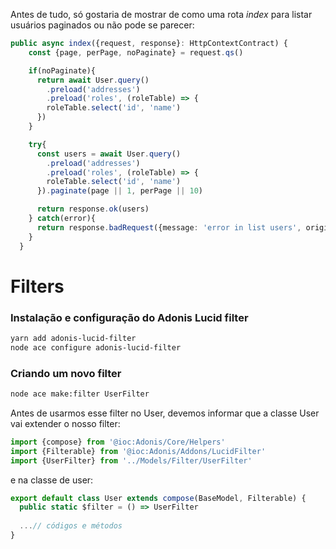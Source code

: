 Antes de tudo, só gostaria de mostrar de como uma rota _index_ para listar usuários paginados ou não pode se parecer:

```ts
public async index({request, response}: HttpContextContract) {
    const {page, perPage, noPaginate} = request.qs()

    if(noPaginate){
      return await User.query()
        .preload('addresses')
        .preload('roles', (roleTable) => {
        roleTable.select('id', 'name')
      })
    }

    try{
      const users = await User.query()
        .preload('addresses')
        .preload('roles', (roleTable) => {
        roleTable.select('id', 'name')
      }).paginate(page || 1, perPage || 10)

      return response.ok(users)
    } catch(error){
      return response.badRequest({message: 'error in list users', originalError: error.message})
    }
  }
```

# Filters
### Instalação e configuração do Adonis Lucid filter

```bash
yarn add adonis-lucid-filter
node ace configure adonis-lucid-filter
```

### Criando um novo filter

```bash
node ace make:filter UserFilter
```

Antes de usarmos esse filter no User, devemos informar que a classe User vai extender o nosso filter:

```ts
import {compose} from '@ioc:Adonis/Core/Helpers'
import {Filterable} from '@ioc:Adonis/Addons/LucidFilter'
import {UserFilter} from '../Models/Filter/UserFilter'
```

e na classe de user:

```ts
export default class User extends compose(BaseModel, Filterable) {
  public static $filter = () => UserFilter
  
  ...// códigos e métodos
}
```



